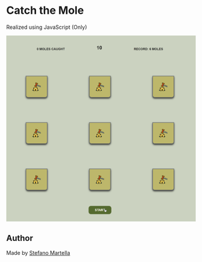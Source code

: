 # Catch the Mole

Realized using JavaScript (Only)

![gif](gif/demo.gif)

## Author

Made by <a href="https://github.com/StefanoMartella">Stefano Martella</a>
